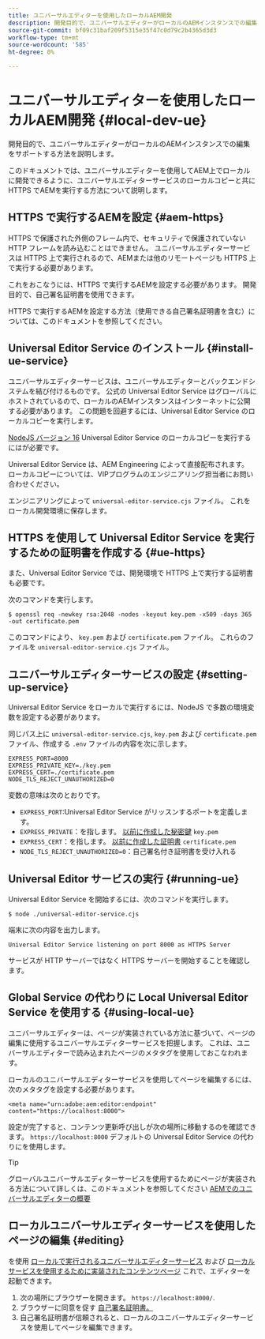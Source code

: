 ```yaml
---
title: ユニバーサルエディターを使用したローカルAEM開発
description: 開発目的で、ユニバーサルエディターがローカルのAEMインスタンスでの編集をサポートする方法を説明します。
source-git-commit: bf09c31baf209f5315e35f47c0d79c2b4365d3d3
workflow-type: tm+mt
source-wordcount: '585'
ht-degree: 0%

---
```



# ユニバーサルエディターを使用したローカルAEM開発 {#local-dev-ue}

開発目的で、ユニバーサルエディターがローカルのAEMインスタンスでの編集をサポートする方法を説明します。

このドキュメントでは、ユニバーサルエディターを使用してAEM上でローカルに開発できるように、ユニバーサルエディターサービスのローカルコピーと共に HTTPS でAEMを実行する方法について説明します。

## HTTPS で実行するAEMを設定 {#aem-https}

HTTPS で保護された外側のフレーム内で、セキュリティで保護されていない HTTP フレームを読み込むことはできません。 ユニバーサルエディターサービスは HTTPS 上で実行されるので、AEMまたは他のリモートページも HTTPS 上で実行する必要があります。

これをおこなうには、HTTPS で実行するAEMを設定する必要があります。 開発目的で、自己署名証明書を使用できます。

HTTPS で実行するAEMを設定する方法（使用できる自己署名証明書を含む）については、このドキュメントを参照してください。

## Universal Editor Service のインストール {#install-ue-service}

ユニバーサルエディターサービスは、ユニバーサルエディターとバックエンドシステムを結び付けるものです。 公式の Universal Editor Service はグローバルにホストされているので、ローカルのAEMインスタンスはインターネットに公開する必要があります。 この問題を回避するには、Universal Editor Service のローカルコピーを実行します。

[NodeJS バージョン 16](https://nodejs.org/en/download/releases) Universal Editor Service のローカルコピーを実行するにはが必要です。

Universal Editor Service は、AEM Engineering によって直接配布されます。 ローカルコピーについては、VIPプログラムのエンジニアリング担当者にお問い合わせください。

エンジニアリングによって `universal-editor-service.cjs` ファイル。 これをローカル開発環境に保存します。

## HTTPS を使用して Universal Editor Service を実行するための証明書を作成する {#ue-https}

また、Universal Editor Service では、開発環境で HTTPS 上で実行する証明書も必要です。

次のコマンドを実行します。

```text
$ openssl req -newkey rsa:2048 -nodes -keyout key.pem -x509 -days 365 -out certificate.pem
```

このコマンドにより、 `key.pem` および `certificate.pem` ファイル。 これらのファイルを `universal-editor-service.cjs` ファイル。

## ユニバーサルエディターサービスの設定 {#setting-up-service}

Universal Editor Service をローカルで実行するには、NodeJS で多数の環境変数を設定する必要があります。

同じパス上に `universal-editor-service.cjs`, `key.pem` および `certificate.pem` ファイル、作成する `.env` ファイルの内容を次に示します。

```text
EXPRESS_PORT=8000
EXPRESS_PRIVATE_KEY=./key.pem
EXPRESS_CERT=./certificate.pem
NODE_TLS_REJECT_UNAUTHORIZED=0
```

変数の意味は次のとおりです。

* `EXPRESS_PORT`:Universal Editor Service がリッスンするポートを定義します。
* `EXPRESS_PRIVATE`：を指します。 [以前に作成した秘密鍵](#ue-https) `key.pem`
* `EXPRESS_CERT`：を指します。 [以前に作成した証明書](#ue-https) `certificate.pem`
* `NODE_TLS_REJECT_UNAUTHORIZED=0`：自己署名付き証明書を受け入れる

## Universal Editor サービスの実行 {#running-ue}

Universal Editor Service を開始するには、次のコマンドを実行します。

```text
$ node ./universal-editor-service.cjs
```

端末に次の内容を出力します。

```text
Universal Editor Service listening on port 8000 as HTTPS Server
```

サービスが HTTP サーバーではなく HTTPS サーバーを開始することを確認します。

## Global Service の代わりに Local Universal Editor Service を使用する {#using-local-ue}

ユニバーサルエディターは、ページが実装されている方法に基づいて、ページの編集に使用するユニバーサルエディターサービスを把握します。 これは、ユニバーサルエディターで読み込まれたページのメタタグを使用しておこなわれます。

ローカルのユニバーサルエディターサービスを使用してページを編集するには、次のメタタグを設定する必要があります。

```
<meta name="urn:adobe:aem:editor:endpoint" content="https://localhost:8000">
```

設定が完了すると、コンテンツ更新呼び出しが次の場所に移動するのを確認できます。 `https://localhost:8000` デフォルトの Universal Editor Service の代わりにを使用します。

>[!TIP]
>
>グローバルユニバーサルエディターサービスを使用するためにページが実装される方法について詳しくは、このドキュメントを参照してください [AEMでのユニバーサルエディターの概要](/help/implementing/universal-editor/getting-started.md#instrument-page)

## ローカルユニバーサルエディターサービスを使用したページの編集 {#editing}

を使用 [ローカルで実行されるユニバーサルエディターサービス](#running-ue) および [ローカルサービスを使用するために実装されたコンテンツページ](#using-loca-ue) これで、エディターを起動できます。

1. 次の場所にブラウザーを開きます。 `https://localhost:8000/`.
1. ブラウザーに同意を促す [自己署名証明書。](#ue-https)
1. 自己署名証明書が信頼されると、ローカルのユニバーサルエディターサービスを使用してページを編集できます。
